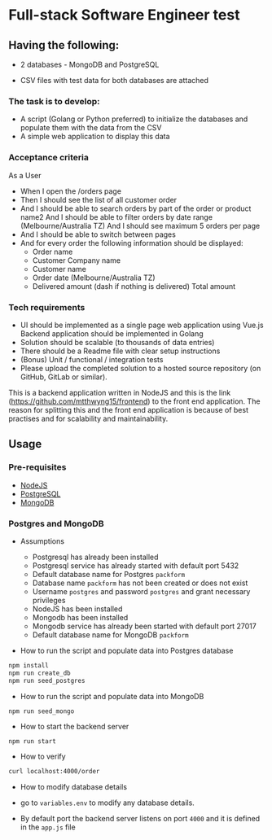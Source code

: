# Full-stack Software Engineer test

## Having the following:

- 2 databases - MongoDB and PostgreSQL

- CSV files with test data for both databases are attached

### The task is to develop:

- A script (Golang or Python preferred) to initialize the databases and populate them with the data from the CSV
- A simple web application to display this data

### Acceptance criteria

As a User

- When I open the /orders page
- Then I should see the list of all customer order
- And I should be able to search orders by part of the order or product name2 And I should be able to filter orders by date range (Melbourne/Australia TZ) And I should see maximum 5 orders per page
- And I should be able to switch between pages
- And for every order the following information should be displayed:
  - Order name
  - Customer Company name
  - Customer name
  - Order date (Melbourne/Australia TZ)
  - Delivered amount (dash if nothing is delivered) Total amount

### Tech requirements

- UI should be implemented as a single page web application using Vue.js Backend application should be implemented in Golang
- Solution should be scalable (to thousands of data entries)
- There should be a Readme file with clear setup instructions
- (Bonus) Unit / functional / integration tests
- Please upload the completed solution to a hosted source repository (on GitHub, GitLab or similar).

This is a backend application written in NodeJS and this is the link (https://github.com/mtthwyng15/frontend) to the front end application. The reason for splitting this and the front end application is because of best practises and for scalability and maintainability.

## Usage

### Pre-requisites

- [NodeJS](https://nodejs.org/en/)
- [PostgreSQL](https://www.postgresql.org/download/)
- [MongoDB](https://www.mongodb.com/try/download/community)

### Postgres and MongoDB

- Assumptions

  - Postgresql has already been installed
  - Postgresql service has already started with default port 5432
  - Default database name for Postgres `packform`
  - Database name `packform` has not been created or does not exist
  - Username `postgres` and password `postgres` and grant necessary privileges
  - NodeJS has been installed
  - Mongodb has been installed
  - Mongodb service has already been started with default port 27017
  - Default database name for MongoDB `packform`

- How to run the script and populate data into Postgres database

```bash
npm install
npm run create_db
npm run seed_postgres
```

- How to run the script and populate data into MongoDB

```
npm run seed_mongo
```

- How to start the backend server

```bash
npm run start
```

- How to verify

```bash
curl localhost:4000/order
```

- How to modify database details
- go to `variables.env` to modify any database details.

- By default port the backend server listens on port `4000` and it is defined in the `app.js` file
